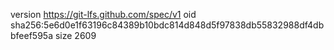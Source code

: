 version https://git-lfs.github.com/spec/v1
oid sha256:5e6d0e1f63196c84389b10bdc814d848d5f97838db55832988df4dbbfeef595a
size 2609
